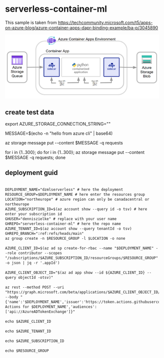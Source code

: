 # serverless-container-ml

This sample is taken from https://techcommunity.microsoft.com/t5/apps-on-azure-blog/azure-container-apps-dapr-binding-example/ba-p/3045890

![](/python.png)

## create test data

export AZURE_STORAGE_CONNECTION_STRING=""

MESSAGE=$(echo -n "hello from azure cli" | base64)

az storage message put --content $MESSAGE -q requests

for i in {1..300}; do for i in {1..300}; az storage message put --content $MESSAGE -q requests; done


## deployment guid

```

DEPLOYMENT_NAME="dzmlserverless" # here the deployment
RESOURCE_GROUP=$DEPLOYMENT_NAME # here enter the resources group
LOCATION="northeurope" # azure region can only be canadacentral or northeurope
AZURE_SUBSCRIPTION_ID=$(az account show --query id -o tsv) # here enter your subscription id
GHUSER="denniszielke" # replace with your user name
GHREPO="serverless-container-ml" # here the repo name
AZURE_TENANT_ID=$(az account show --query tenantId -o tsv)
GHREPO_BRANCH=":ref:refs/heads/main"
az group create -n $RESOURCE_GROUP -l $LOCATION -o none

AZURE_CLIENT_ID=$(az ad sp create-for-rbac --name "$DEPLOYMENT_NAME" --role contributor --scopes "/subscriptions/$AZURE_SUBSCRIPTION_ID/resourceGroups/$RESOURCE_GROUP" -o json | jq -r '.appId')

AZURE_CLIENT_OBJECT_ID="$(az ad app show --id ${AZURE_CLIENT_ID} --query objectId -otsv)"

az rest --method POST --uri "https://graph.microsoft.com/beta/applications/$AZURE_CLIENT_OBJECT_ID/federatedIdentityCredentials" --body "{'name':'$DEPLOYMENT_NAME','issuer':'https://token.actions.githubusercontent.com','subject':'repo:$GHUSER/$GHREPO$GHREPO_BRANCH','description':'GitHub Actions for $DEPLOYMENT_NAME','audiences':['api://AzureADTokenExchange']}"

echo $AZURE_CLIENT_ID

echo $AZURE_TENANT_ID

echo $AZURE_SUBSCRIPTION_ID

echo $RESOURCE_GROUP

```
